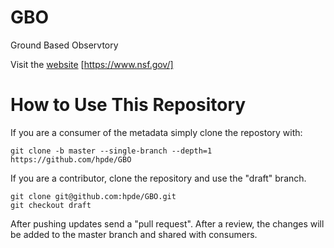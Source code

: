 # GBO

Ground Based Observtory

Visit the [website](https://www.nsf.gov/) [https://www.nsf.gov/]

# How to Use This Repository

If you are a consumer of the metadata simply clone the repostory with:

````
git clone -b master --single-branch --depth=1 https://github.com/hpde/GBO
````

If you are a contributor, clone the repository and use the "draft" branch.
````
git clone git@github.com:hpde/GBO.git
git checkout draft
````

After pushing updates send a "pull request". After a review, the changes
will be added to the master branch and shared with consumers.
